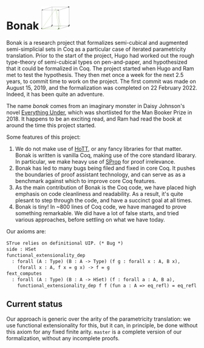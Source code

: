 # Bonak ![logo](assets/bonak.png)

Bonak is a research project that formalizes semi-cubical and augmented semi-simplicial sets in Coq as a particular case of iterated parametricity translation. Prior to the start of the project, Hugo had worked out the rough type-theory of semi-cubical types on pen-and-paper, and hypothesized that it could be formalized in Coq. The project started when Hugo and Ram met to test the hypothesis. They then met once a week for the next 2.5 years, to commit time to work on the project. The first commit was made on August 15, 2019, and the formalization was completed on 22 February 2022. Indeed, it has been quite an adventure.

The name _bonak_ comes from an imaginary monster in Daisy Johnson's novel [Everything Under](https://thebookerprizes.com/the-booker-library/books/everything-under), which was shortlisted for the Man Booker Prize in 2018. It happens to be an exciting read, and Ram had read the book at around the time this project started.

Some features of this project:

1. We do not make use of [HoTT](https://github.com/HoTT/HoTT), or any fancy libraries for that matter. Bonak is written is vanilla Coq, making use of the core standard libarary. In particular, we make heavy use of [SProp](https://coq.inria.fr/refman/addendum/sprop.html) for proof irrelevance.
2. Bonak has led to many bugs being filed and fixed in core Coq. It pushes the boundaries of proof assistant technology, and can serve as as a benchmark against which to improve core Coq features.
3. As the main contribution of Bonak is the Coq code, we have placed high emphasis on code cleanliness and readability. As a result, it's quite plesant to step through the code, and have a succinct goal at all times.
4. Bonak is tiny! In ~800 lines of Coq code, we have managed to prove something remarkable. We did have a lot of false starts, and tried various approaches, before settling on what we have today.

Our axioms are:

```text
STrue relies on definitional UIP. (* Bug *)
side : HSet
functional_extensionality_dep
  : forall (A : Type) (B : A -> Type) (f g : forall x : A, B x),
	(forall x : A, f x = g x) -> f = g
fext_computes
  : forall (A : Type) (B : A -> HSet) (f : forall a : A, B a),
    functional_extensionality_dep f f (fun a : A => eq_refl) = eq_refl
```

## Current status

Our approach is generic over the arity of the parametricity translation: we use functional extensionality for this, but it can, in principle, be done without this axiom for any fixed finite arity. `master` is a complete version of our formalization, without any incomplete proofs.
